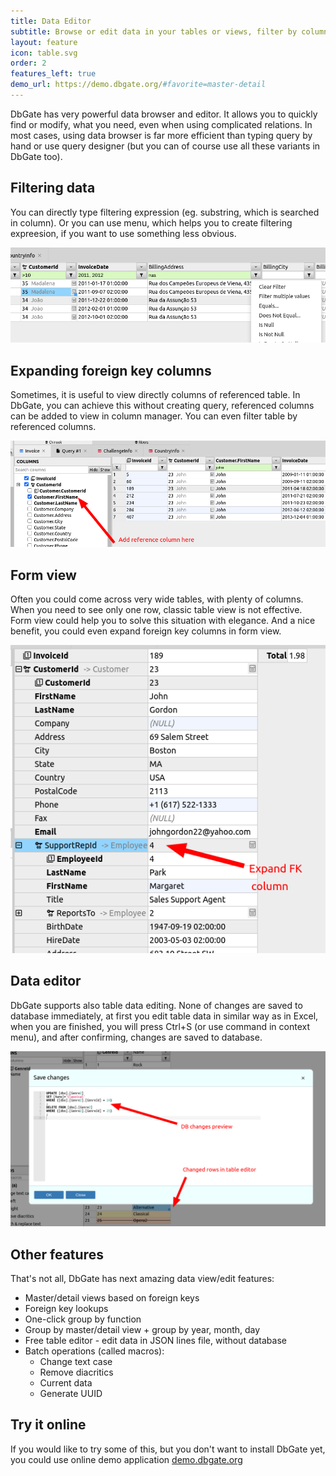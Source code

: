 ```yaml
---
title: Data Editor
subtitle: Browse or edit data in your tables or views, filter by column value
layout: feature
icon: table.svg
order: 2
features_left: true
demo_url: https://demo.dbgate.org/#favorite=master-detail
---
```


DbGate has very powerful data browser and editor. It allows you to quickly find or modify, what you need, even when using complicated relations. In most cases, using data browser is far more efficient than typing query by hand or use query designer (but you can of course use all these variants in DbGate too).

## Filtering data
You can directly type filtering expression (eg. substring, which is searched in column). Or you can use menu, which helps you to create filtering expreesion, if you want to use something less obvious.

![Tabs](/assets/fragments/filter.png)

## Expanding foreign key columns
Sometimes, it is useful to view directly columns of referenced table. In DbGate, you can achieve this without creating query, referenced columns can be added to view in column manager. You can even filter table by referenced columns.

![Tabs](/assets/fragments/refcolumn.png)

## Form view
Often you could come across very wide tables, with plenty of columns. When you need to see only one row, classic table view is not effective. Form view could help you to solve this situation with elegance. And a nice benefit, you could even expand foreign key columns in form view.

![Tabs](/assets/fragments/formview.png)

## Data editor
DbGate supports also table data editing. None of changes are saved to database immediately, at first you edit table data in similar way as  in Excel, when you are finished, you will press Ctrl+S (or use command in context menu), and after confirming, changes are saved to database.

![Tabs](/assets/fragments/savechange.png)

## Other features
That's not all, DbGate has next amazing data view/edit features:

* Master/detail views based on foreign keys
* Foreign key lookups
* One-click group by function
* Group by master/detail view + group by year, month, day
* Free table editor - edit data in JSON lines file, without database
* Batch operations (called macros):
  * Change text case
  * Remove diacritics
  * Current data  
  * Generate UUID

## Try it online
If you would like to try some of this, but you don't want to install DbGate yet, you could use online demo application [demo.dbgate.org](https://demo.dbgate.org/#favorite=master-detail)

